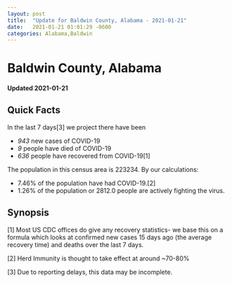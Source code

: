 ```yaml
---
layout: post
title:  "Update for Baldwin County, Alabama - 2021-01-21"
date:   2021-01-21 01:01:29 -0600
categories: Alabama,Baldwin
---
```


# Baldwin County, Alabama
#### Updated 2021-01-21

## Quick Facts

In the last 7 days[3] we project there have been
- *943* new cases of COVID-19
- *9* people have died of COVID-19
- *636* people have recovered from COVID-19[1]

The population in this census area is 223234. By our calculations:
- 7.46% of the population have had COVID-19.[2]
- 1.26% of the population or 2812.0 people are actively fighting the virus.

## Synopsis




[1] Most US CDC offices do give any recovery statistics- we base this on a formula which looks at confirmed new cases
15 days ago (the average recovery time) and deaths over the last 7 days.

[2] Herd Immunity is thought to take effect at around ~70-80%

[3] Due to reporting delays, this data may be incomplete.
 
    